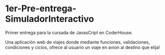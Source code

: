 # 1er-Pre-entrega-SimuladorInteractivo

Primer entrega para la cursada de JavasCript en CoderHouse.

Una aplicación web de viajes donde mediante funciones, validaciones, condiciones y ciclos, ofrece al usuario un viaje en avion al destino que elija!
